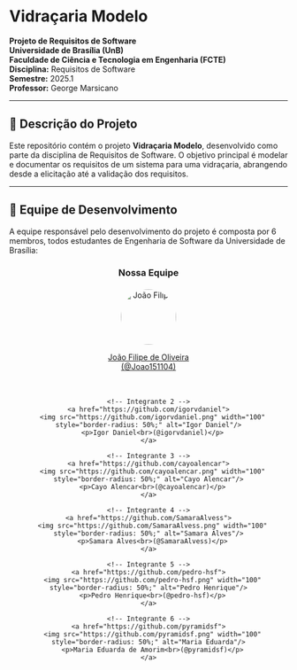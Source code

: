 # Vidraçaria Modelo  
**Projeto de Requisitos de Software**  
**Universidade de Brasília (UnB)**  
**Faculdade de Ciência e Tecnologia em Engenharia (FCTE)**  
**Disciplina:** Requisitos de Software  
**Semestre:** 2025.1  
**Professor:** George Marsicano  

---

## 📝 Descrição do Projeto  
Este repositório contém o projeto **Vidraçaria Modelo**, desenvolvido como parte da disciplina de Requisitos de Software. O objetivo principal é modelar e documentar os requisitos de um sistema para uma vidraçaria, abrangendo desde a elicitação até a validação dos requisitos.

---

## 👥 Equipe de Desenvolvimento  
A equipe responsável pelo desenvolvimento do projeto é composta por 6 membros, todos estudantes de Engenharia de Software da Universidade de Brasília:

<div align="center">
  <h3>Nossa Equipe</h3>
  
  <div style="display: flex; flex-wrap: wrap; justify-content: center; gap: 20px; margin-top: 20px;">
    <!-- Integrante 1 -->
    <a href="https://github.com/Joao151104">
      <img src="https://github.com/Joao151104.png" width="100" style="border-radius: 50%;" alt="João Filipe"/>
      <p>João Filipe de Oliveira<br>(@Joao151104)</p>
    </a>
    
    <!-- Integrante 2 -->
    <a href="https://github.com/igorvdaniel">
      <img src="https://github.com/igorvdaniel.png" width="100" style="border-radius: 50%;" alt="Igor Daniel"/>
      <p>Igor Daniel<br>(@igorvdaniel)</p>
    </a>
    
    <!-- Integrante 3 -->
    <a href="https://github.com/cayoalencar">
      <img src="https://github.com/cayoalencar.png" width="100" style="border-radius: 50%;" alt="Cayo Alencar"/>
      <p>Cayo Alencar<br>(@cayoalencar)</p>
    </a>
    
    <!-- Integrante 4 -->
    <a href="https://github.com/SamaraAlvess">
      <img src="https://github.com/SamaraAlvess.png" width="100" style="border-radius: 50%;" alt="Samara Alves"/>
      <p>Samara Alves<br>(@SamaraAlvess)</p>
    </a>
    
    <!-- Integrante 5 -->
    <a href="https://github.com/pedro-hsf">
      <img src="https://github.com/pedro-hsf.png" width="100" style="border-radius: 50%;" alt="Pedro Henrique"/>
      <p>Pedro Henrique<br>(@pedro-hsf)</p>
    </a>
    
    <!-- Integrante 6 -->
    <a href="https://github.com/pyramidsf">
      <img src="https://github.com/pyramidsf.png" width="100" style="border-radius: 50%;" alt="Maria Eduarda"/>
      <p>Maria Eduarda de Amorim<br>(@pyramidsf)</p>
    </a>
  </div>
</div>